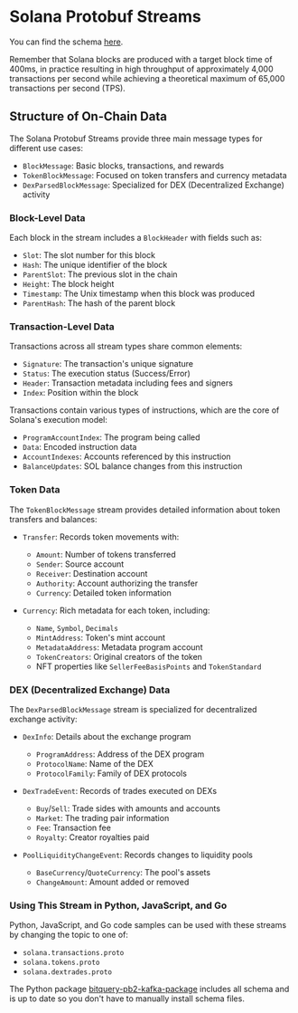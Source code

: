 # Solana Protobuf Streams

You can find the schema [here](https://github.com/bitquery/streaming_protobuf/tree/main/solana).

Remember that Solana blocks are produced with a target block time of 400ms, in practice resulting in high throughput of approximately 4,000 transactions per second while achieving a theoretical maximum of 65,000 transactions per second (TPS).

## Structure of On-Chain Data

The Solana Protobuf Streams provide three main message types for different use cases:

- `BlockMessage`: Basic blocks, transactions, and rewards
- `TokenBlockMessage`: Focused on token transfers and currency metadata
- `DexParsedBlockMessage`: Specialized for DEX (Decentralized Exchange) activity

### Block-Level Data

Each block in the stream includes a `BlockHeader` with fields such as:

- `Slot`: The slot number for this block
- `Hash`: The unique identifier of the block
- `ParentSlot`: The previous slot in the chain
- `Height`: The block height
- `Timestamp`: The Unix timestamp when this block was produced
- `ParentHash`: The hash of the parent block

### Transaction-Level Data

Transactions across all stream types share common elements:

- `Signature`: The transaction's unique signature
- `Status`: The execution status (Success/Error)
- `Header`: Transaction metadata including fees and signers
- `Index`: Position within the block

Transactions contain various types of instructions, which are the core of Solana's execution model:

- `ProgramAccountIndex`: The program being called
- `Data`: Encoded instruction data
- `AccountIndexes`: Accounts referenced by this instruction
- `BalanceUpdates`: SOL balance changes from this instruction

### Token Data

The `TokenBlockMessage` stream provides detailed information about token transfers and balances:

- `Transfer`: Records token movements with:

  - `Amount`: Number of tokens transferred
  - `Sender`: Source account
  - `Receiver`: Destination account
  - `Authority`: Account authorizing the transfer
  - `Currency`: Detailed token information

- `Currency`: Rich metadata for each token, including:
  - `Name`, `Symbol`, `Decimals`
  - `MintAddress`: Token's mint account
  - `MetadataAddress`: Metadata program account
  - `TokenCreators`: Original creators of the token
  - NFT properties like `SellerFeeBasisPoints` and `TokenStandard`

### DEX (Decentralized Exchange) Data

The `DexParsedBlockMessage` stream is specialized for decentralized exchange activity:

- `DexInfo`: Details about the exchange program

  - `ProgramAddress`: Address of the DEX program
  - `ProtocolName`: Name of the DEX
  - `ProtocolFamily`: Family of DEX protocols

- `DexTradeEvent`: Records of trades executed on DEXs

  - `Buy`/`Sell`: Trade sides with amounts and accounts
  - `Market`: The trading pair information
  - `Fee`: Transaction fee
  - `Royalty`: Creator royalties paid

- `PoolLiquidityChangeEvent`: Records changes to liquidity pools
  - `BaseCurrency`/`QuoteCurrency`: The pool's assets
  - `ChangeAmount`: Amount added or removed

### Using This Stream in Python, JavaScript, and Go

Python, JavaScript, and Go code samples can be used with these streams by changing the topic to one of:

- `solana.transactions.proto`
- `solana.tokens.proto`
- `solana.dextrades.proto`

The Python package [bitquery-pb2-kafka-package](https://pypi.org/project/bitquery-pb2-kafka-package/) includes all schema and is up to date so you don't have to manually install schema files.
